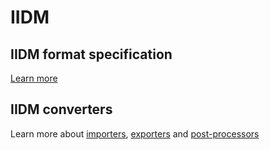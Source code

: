 # IIDM

## IIDM format specification

[Learn more](model/README.md)

## IIDM converters

Learn more about [importers](importer/README.md), [exporters](exporter/README.md) and [post-processors](post-processor/README.md)
